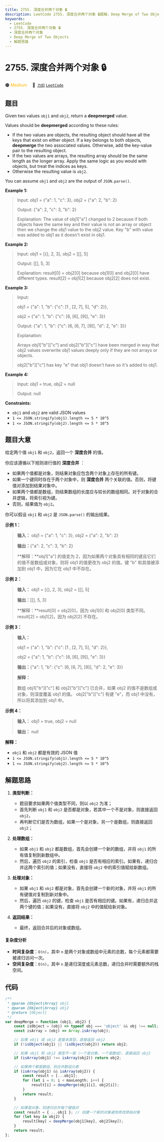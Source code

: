 ```yaml
---
title: 2755. 深度合并两个对象 🔒
description: LeetCode 2755. 深度合并两个对象 🔒题解，Deep Merge of Two Objects，包含解题思路、复杂度分析以及完整的 JavaScript 代码实现。
keywords:
  - LeetCode
  - 2755. 深度合并两个对象 🔒
  - 深度合并两个对象
  - Deep Merge of Two Objects
  - 解题思路
---
```


# 2755. 深度合并两个对象 🔒

🟠 <font color=#ffb800>Medium</font>&emsp; 🔗&ensp;[`力扣`](https://leetcode.cn/problems/deep-merge-of-two-objects) [`LeetCode`](https://leetcode.com/problems/deep-merge-of-two-objects)

## 题目

Given two values `obj1` and `obj2`, return a **deepmerged** value.

Values should be **deepmerged** according to these rules:

- If the two values are objects, the resulting object should have all the keys that exist on either object. If a key belongs to both objects, **deepmerge** the two associated values. Otherwise, add the key-value pair to the resulting object.
- If the two values are arrays, the resulting array should be the same length as the longer array. Apply the same logic as you would with objects, but treat the indices as keys.
- Otherwise the resulting value is `obj2`.

You can assume `obj1` and `obj2` are the output of `JSON.parse()`.

**Example 1:**

> Input: obj1 = {"a": 1, "c": 3}, obj2 = {"a": 2, "b": 2}
>
> Output: {"a": 2, "c": 3, "b": 2}
>
> Explanation: The value of obj1["a"] changed to 2 because if both objects have the same key and their value is not an array or object then we change the obj1 value to the obj2 value. Key "b" with value was added to obj1 as it doesn't exist in obj1.

**Example 2:**

> Input: obj1 = [{}, 2, 3], obj2 = [[], 5]
>
> Output: [[], 5, 3]
>
> Explanation: result[0] = obj2[0] because obj1[0] and obj2[0] have different types. result[2] = obj1[2] because obj2[2] does not exist.

**Example 3:**

> Input:
>
> obj1 = {"a": 1, "b": {"c": [1 , [2, 7], 5], "d": 2}},
>
> obj2 = {"a": 1, "b": {"c": [6, [6], [9]], "e": 3}}
>
> Output: {"a": 1, "b": {"c": [6, [6, 7], [9]], "d": 2, "e": 3}}
>
> Explanation:
>
> Arrays obj1["b"]["c"] and obj2["b"]["c"] have been merged in way that obj2 values overwrite obj1 values deeply only if they are not arrays or objects.
>
> obj2["b"]["c"] has key "e" that obj1 doesn't have so it's added to obj1.

**Example 4:**

> Input: obj1 = true, obj2 = null
>
> Output: null

**Constraints:**

- `obj1` and `obj2` are valid JSON values
- `1 <= JSON.stringify(obj1).length <= 5 * 10^5`
- `1 <= JSON.stringify(obj2).length <= 5 * 10^5`

## 题目大意

给定两个值 `obj1` 和 `obj2`，返回一个 **深度合并** 的值。

你应该遵循以下规则进行值的 **深度合并** ：

- 如果两个值都是对象，则结果对象应包含两个对象上存在的所有键。
- 如果一个键同时存在于两个对象中，则 **深度合并** 两个关联的值。否则，将键值对添加到结果对象中。
- 如果两个值都是数组，则结果数组的长度应与较长的数组相同。对于对象的合并逻辑，将索引视为键。
- 否则，结果值为 `obj2`。

你可以假设 `obj1` 和 `obj2` 是 `JSON.parse()` 的输出结果。

**示例 1：**

> **输入：** obj1 = {"a": 1, "c": 3}, obj2 = {"a": 2, "b": 2}
>
> **输出：**{"a": 2, "c": 3, "b": 2}
>
> **解释：**obj1["a"] 的值变为 2，因为如果两个对象具有相同的键且它们的值不是数组或对象，则将 obj1 的值更改为 obj2 的值。键 "b" 和其值被添加到 obj1 中，因为它在 obj1 中不存在。

**示例 2：**

> **输入：** obj1 = [{}, 2, 3], obj2 = [[], 5]
>
> **输出：**[[], 5, 3]
>
> **解释：**result[0] = obj2[0]，因为 obj1[0] 和 obj2[0] 类型不同。result[2] = obj1[2]，因为 obj2[2] 不存在。

**示例 3：**

> **输入：**
>
> obj1 = {"a": 1, "b": {"c": [1 , [2, 7], 5], "d": 2}},
>
> obj2 = {"a": 1, "b": {"c": [6, [6], [9]], "e": 3}}
>
> **输出：**{"a": 1, "b": {"c": [6, [6, 7], [9]], "d": 2, "e": 3}}
>
> **解释：**
>
> 数组 obj1["b"]["c"] 和 obj2["b"]["c"] 已合并，如果 obj2 的值不是数组或对象，则深度覆盖 obj1 的值。 obj2["b"]["c"] 有键 "e"，而 obj1 中没有，所以将其添加到 obj1 中。

**示例 4：**

> **输入：** obj1 = true, obj2 = null
>
> **输出：** null

**解释：**

- `obj1` 和 `obj2` 都是有效的 JSON 值
- `1 <= JSON.stringify(obj1).length <= 5 * 10^5`
- `1 <= JSON.stringify(obj2).length <= 5 * 10^5`

## 解题思路

1. **类型判断：**

   - 题目要求如果两个值类型不同，则以 `obj2` 为准；
   - 首先判断 `obj1` 和 `obj2` 是否都是对象，若其中一个不是对象，则直接返回 `obj2`，
   - 再判断它们是否为数组，如果一个是对象，另一个是数组，则直接返回 `obj2`；

2. **处理数组：**

   - 如果 `obj1` 和 `obj2` 都是数组，首先会创建一个新的数组，并将 `obj1` 的所有值复制到新数组中。
   - 然后，遍历 `obj2` 的索引，检查 `obj1` 是否有相应的索引。如果有，递归合并这两个索引的值；如果没有，直接将 `obj2` 中的索引值赋给新数组。

3. **处理对象：**

   - 如果 `obj1` 和 `obj2` 都是对象，首先会创建一个新的对象，并将 `obj1` 的所有键值对复制到新对象中。
   - 然后，遍历 `obj2` 的键，检查 `obj1` 是否有相应的键。如果有，递归合并这两个键的值；如果没有，直接将 `obj2` 中的值赋给新对象。

4. **返回结果：**
   - 最终，返回合并后的对象或数组。

#### 复杂度分析

- **时间复杂度**：`O(n)`，其中 `n` 是两个对象或数组中元素的总数，每个元素都需要被递归访问一次。
- **空间复杂度**：`O(n)`，其中 `n` 是递归深度或元素总数，递归合并时需要额外的栈空间。

## 代码

```javascript
/**
 * @param {Object|Array} obj1
 * @param {Object|Array} obj2
 * @return {Object}
 */
var deepMerge = function (obj1, obj2) {
	const isObject = (obj) => typeof obj === 'object' && obj !== null;
	const isArray = (obj) => Array.isArray(obj);

	// 如果 obj1 或 obj2 是基本类型，直接返回 obj2
	if (!isObject(obj1) || !isObject(obj2)) return obj2;

	// 如果 obj1 和 obj2 类型不一致（一个是对象，一个是数组），直接返回 obj2
	if (isArray(obj1) !== isArray(obj2)) return obj2;

	// 如果两个都是数组，则合并数组元素
	if (isArray(obj1) && isArray(obj2)) {
		const result = [...obj1];
		for (let i = 0; i < maxLength; i++) {
			result[i] = deepMerge(obj1[i], obj2[i]);
		}
		return result;
	}

	// 如果是对象，则递归合并每个键值对
	const result = { ...obj1 }; // 创建一个新的对象避免修改原始对象
	for (let key in obj2) {
		result[key] = deepMerge(obj1[key], obj2[key]);
	}
	return result;
};
```
